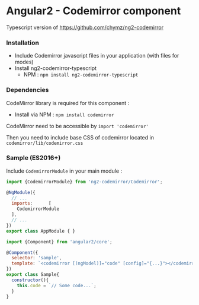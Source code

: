 # Angular2 - Codemirror component

Typescript version of https://github.com/chymz/ng2-codemirror

### <a name="install"></a>Installation

- Include Codemirror javascript files in your application (with files for modes)
- Install ng2-codemirror-typescript
  - NPM : `npm install ng2-codemirror-typescript`

### <a name="dependencies"></a>Dependencies
CodeMirror library is required for this component :
  - Install via NPM : `npm install codemirror`

CodeMirror need to be accessible by `import 'codemirror'`

Then you need to include base CSS of codemirror located in `codemirror/lib/codemirror.css`

### <a name="sample"></a>Sample (ES2016+)

Include `CodemirrorModule` in your main module :

```javascript
import {CodemirrorModule} from 'ng2-codemirror/Codemirror';

@NgModule({
  // ...
  imports:      [
    CodemirrorModule
  ],
  // ...
})
export class AppModule { }
```

```javascript
import {Component} from 'angular2/core';

@Component({
  selector: 'sample',
  template: `<codemirror [(ngModel)]="code" [config]="{...}"></codemirror>`
})
export class Sample{
  constructor(){
    this.code = `// Some code...`;
  }
}
```